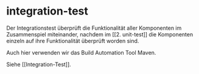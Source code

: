 # integration-test

Der Integrationstest überprüft die Funktionalität aller Komponenten im Zusammenspiel miteinander, nachdem im [[2. unit-test]] die Komponenten einzeln auf ihre Funktionalität überprüft worden sind.

Auch hier verwenden wir das Build Automation Tool Maven.

Siehe [[Integration-Test]].
